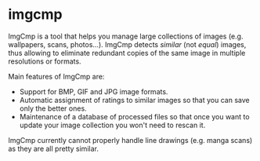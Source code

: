# imgcmp
ImgCmp is a tool that helps you manage large collections of images (e.g. wallpapers, scans, photos...). ImgCmp detects _similar_ (not _equal_) images, thus allowing to eliminate redundant copies of the same image in multiple resolutions or formats. 

Main features of ImgCmp are:
  * Support for BMP, GIF and JPG image formats.
  * Automatic assignment of ratings to similar images so that you can save only the better ones.
  * Maintenance of a database of processed files so that once you want to update your image collection you won't need to rescan it. 

ImgCmp currently cannot properly handle line drawings (e.g. manga scans) as they are all pretty similar.
